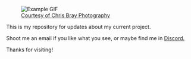 <figure>
  <img src="assets/images/example.gif" alt="Example GIF">
    <figcaption>
      <a href="https://chrisbrayphotography.com/" target="_blank">Courtesy of Chris Bray Photography</a>
    </figcaption>
</figure>

This is my repository for updates about my current project.

Shoot me an email if you like what you see, or maybe find me in [Discord.](https://discord.com/users/SDeanEgan#8542)

Thanks for visiting!
